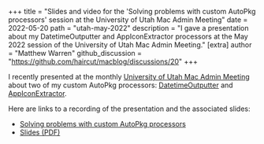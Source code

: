 +++
title = "Slides and video for the 'Solving problems with custom AutoPkg processors' session at the University of Utah Mac Admin Meeting"
date = 2022-05-20
path = "utah-may-2022"
description = "I gave a presentation about my DatetimeOutputter and AppIconExtractor processors at the May 2022 session of the University of Utah Mac Admin Meeting."
[extra]
author = "Matthew Warren"
github_discussion = "https://github.com/haircut/macblog/discussions/20"
+++

I recently presented at the monthly [University of Utah Mac Admin Meeting][utah]
about two of my custom AutoPkg processors: [DatetimeOutputter][dt] and
[AppIconExtractor][icons].

Here are links to a recording of the presentation and the associated slides:

- [Solving problems with custom AutoPkg processors][video]
- [Slides (PDF)][slides]

[utah]: <https://apple.lib.utah.edu/>
[dt]: <https://macblog.org/datetime>
[icons]: <https://macblog.org/icons>
[video]: <https://stream.lib.utah.edu/index.php?c=details&id=13501>
[slides]: <http://downloads.lib.utah.edu/media_streaming_presentation_documents/pdf/mac_mgrs/20220518_mm/2022.05.18_mm_autopkg.pdf>
